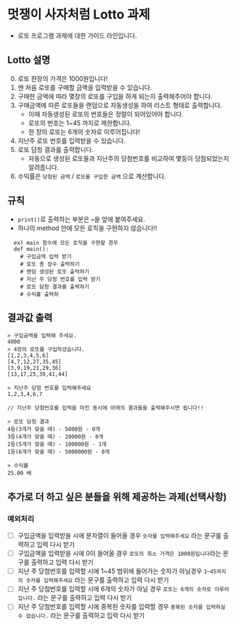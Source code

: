 # 멋쟁이 사자처럼 Lotto 과제
- 로또 프로그램 과제에 대한 가이드 라인입니다.

## Lotto 설명
0. 로또 한장의 가격은 1000원입니다!
1. 맨 처음 로또를 구매할 금액을 입력받을 수 있습니다.
2. 구매한 금액에 따라 몇장의 로또를 구입을 하게 되는지 출력해주어야 합니다.
3. 구매금액에 따른 로또들을 랜덤으로 자동생성을 하여 리스트 형태로 출력합니다.
    - 이때 자동생성된 로또의 번호들은 정렬이 되어있어야 합니다.
    - 로또의 번호는 1~45 까지로 제한합니다.
    - 한 장의 로또는 6개의 숫자로 이루어집니다!
4. 지난주 로또 번호를 입력받을 수 있습니다.
5. 로또 담청 결과를 출력합니다.
    - 자동으로 생성된 로또들과 지난주의 당첨번호를 비교하여 몇등이 당첨되었는지 알려줍니다.
6. 수익률은 `당첨된 금액` / `로또를 구입한 금액` 으로 계산합니다.

## 규칙
- `print()`로 출력하는 부분은 `>`을 앞에 붙여주세요.
- 하나의 method 안에 모든 로직을 구현하지 않습니다!!
```
  ex) main 함수에 모든 로직을 구현할 경우 
  def main():
    # 구입금액 입력 받기
    # 로또 총 장수 출력하기
    # 랜덤 생성된 로또 출력하기
    # 지난 주 당첨 번호를 입력 받기 
    # 로또 담청 결과를 출력하기
    # 수익률 출력하
 ```

## 결과값 출력
```
> 구입금액을 입력해 주세요.
4000
> 4장의 로또를 구입하셨습니다.
[1,2,3,4,5,6]
[4,7,12,27,35,45]
[3,9,19,21,29,36]
[13,17,25,39,41,44]

> 지난주 당첨 번호를 입력해주세요
1,2,3,4,6,7

// 지난주 당첨번호를 입력을 마친 동시에 아래의 결과들을 출력해주시면 됩니다!!
 
> 로또 담청 결과
4등(3개가 맞을 때) - 5000원 - 0개
3등(4개가 맞을 때) - 20000원 - 0개
2등(5개가 맞을 때) - 100000원 - 1개
1등(6개가 맞을 때) - 5000000원 - 0개

> 수익률
25.00 배
```

## 추가로 더 하고 싶은 분들을 위해 제공하는 과제(선택사항)
### 예외처리
- [ ] 구입금액을 입력받을 시에 문자열이 들어올 경우 `숫자를 입력해주세요` 라는 문구를 출력하고 입력 다시 받기
- [ ] 구입금액을 입력받을 시에 0이 들어올 경우 `로또의 최소 가격은 1000원입니다`라는 문구를 출력하고 입력 다시 받기
- [ ] 지난 주 당첨번호를 입력할 시에 1~45 범위에 들어가는 숫자가 아닐경우 `1~45까지의 숫자를 입력해주세요` 라는 문구를 출력하고 입력 다시 받기
- [ ] 지난 주 당첨번호를 입력할 시에 6개의 숫자가 아닐 경우 `로또는 6개의 숫자로 이루어집니다.` 라는 문구를 출력하고 입력 다시 받기
- [ ] 지난 주 당첨번호를 입력할 시에 중복된 숫자를 입력할 경우 `중복된 숫자를 입력하실 수 없습니다.` 라는 문구를 출력하고 입력 다시 받기 
